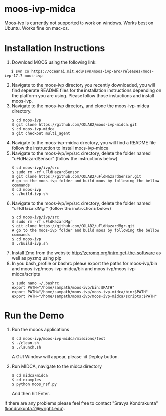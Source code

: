 # moos-ivp-midca 
Moos-ivp is currently not supported to work on windows.
Works best on Ubuntu.
Works fine on mac-os.

# Installation Instructions
1. Download MOOS using the following link:
```
   $ svn co https://oceanai.mit.edu/svn/moos-ivp-aro/releases/moos-ivp-17.7 moos-ivp
```
2. Navigate to the moos-ivp directory you recently downloaded, you will find seperate README files for the installation     instructions depending on the platform you are using. Please follow those instuctions and install moos-ivp.
3. Navigate to the moos-ivp directory, and clone the moos-ivp-midca directory.
   ```
   $ cd moos-ivp
   $ git clone https://github.com/COLAB2/moos-ivp-midca.git
   $ cd moos-ivp-midca
   $ git checkout multi_agent
   ```
4. Navigate to the moos-ivp-midca directory, you will find a README file follow the instruction to install moos-ivp-midca
5. Navigate to the moos-ivp/ivp/src directory, delete the folder named "uFldHazardSensor" (follow the instructions below)
    ```
    $ cd moos-ivp/ivp/src
    $ sudo rm -rf uFldHazardSensor
    $ git clone https://github.com/COLAB2/uFldHazardSensor.git
    # go to the moos-ivp folder and build moos by following the bellow commands
    $ cd moos-ivp
    $ ./build-ivp.sh
    ```
6. Navigate to the moos-ivp/ivp/src directory, delete the folder named "uFldHazardMgr" (follow the instructions below)
    ```
    $ cd moos-ivp/ivp/src
    $ sudo rm -rf uFldHazardMgr
    $ git clone https://github.com/COLAB2/uFldHazardMgr.git
    # go to the moos-ivp folder and build moos by following the bellow commands
    $ cd moos-ivp
    $ ./build-ivp.sh
    ```
7. Install Zmq from the website http://zeromq.org/intro:get-the-software as well as pyzmq using pip
8. In you bash_profile or bashrc please export the paths for moos-ivp/bin and moos-ivp/moos-ivp-midca/bin and moos-ivp/moos-ivp-midca/scripts
   ```
   $ sudo nano ~/.bashrc
   export PATH="/home/sampath/moos-ivp/bin:$PATH"
   export PATH="/home/sampath/moos-ivp/moos-ivp-midca/bin:$PATH"
   export PATH="/home/sampath/moos-ivp/moos-ivp-midca/scripts:$PATH"
   ```

# Run the Demo
1. Run the mooos applications
    ```
    $ cd moos-ivp/moos-ivp-midca/missions/test
    $ ./clean.sh
    $ ./launch.sh
    ```
   A GUI Window will appear, please hit Deploy button.
   
2. Run MIDCA, navigate to the midca directory
    ```
    $ cd midca/midca
    $ cd examples
    $ python moos_nsf.py
    ```
   And then hit Enter.
   
   
 If there are any problems please feel free to contact "Sravya Kondrakunta" (kondrakunta.2@wright.edu).


